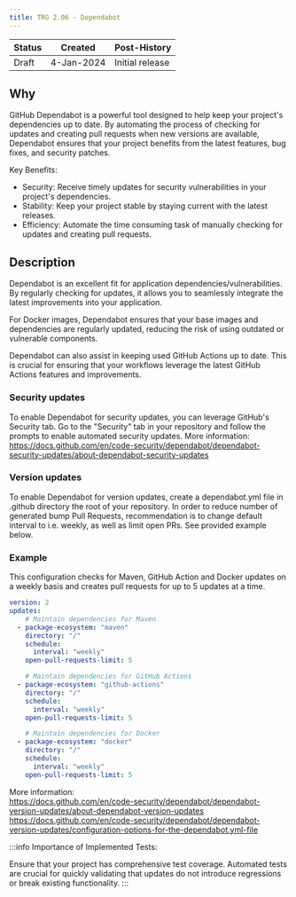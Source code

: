 ```yaml
---
title: TRG 2.06 - Dependabot
---
```


| Status | Created      | Post-History    |
|--------|--------------|-----------------|
| Draft  | 4-Jan-2024   | Initial release |

## Why

GitHub Dependabot is a powerful tool designed to help keep your project's dependencies up to date. By automating the process of checking for updates and creating pull requests when new versions are available, Dependabot ensures that your project benefits from the latest features, bug fixes, and security patches.

Key Benefits:

- Security: Receive timely updates for security vulnerabilities in your project's dependencies.
- Stability: Keep your project stable by staying current with the latest releases.
- Efficiency: Automate the time consuming task of manually checking for updates and creating pull requests.

## Description

Dependabot is an excellent fit for application dependencies/vulnerabilities. By regularly checking for updates, it allows you to seamlessly integrate the latest improvements into your application.

For Docker images, Dependabot ensures that your base images and dependencies are regularly updated, reducing the risk of using outdated or vulnerable components.

Dependabot can also assist in keeping used GitHub Actions up to date. This is crucial for ensuring that your workflows leverage the latest GitHub Actions features and improvements.

### Security updates

To enable Dependabot for security updates, you can leverage GitHub's Security tab. Go to the "Security" tab in your repository and follow the prompts to enable automated security updates.
More information:  
<https://docs.github.com/en/code-security/dependabot/dependabot-security-updates/about-dependabot-security-updates>  

### Version updates

To enable Dependabot for version updates, create a dependabot.yml file in .github directory the root of your repository. In order to reduce number of generated bump Pull Requests, recommendation is to change default interval to i.e. weekly, as well as limit open PRs. See provided example below.

### Example

This configuration checks for Maven, GitHub Action and Docker updates on a weekly basis and creates pull requests for up to 5 updates at a time.

```yaml
version: 2
updates:
    # Maintain dependencies for Maven
  - package-ecosystem: "maven"
    directory: "/"
    schedule:
      interval: "weekly"
    open-pull-requests-limit: 5

    # Maintain dependencies for GitHub Actions
  - package-ecosystem: "github-actions"
    directory: "/"
    schedule:
      interval: "weekly"
    open-pull-requests-limit: 5

    # Maintain dependencies for Docker
  - package-ecosystem: "docker"
    directory: "/"
    schedule:
      interval: "weekly"
    open-pull-requests-limit: 5
```

More information:  
<https://docs.github.com/en/code-security/dependabot/dependabot-version-updates/about-dependabot-version-updates>  
<https://docs.github.com/en/code-security/dependabot/dependabot-version-updates/configuration-options-for-the-dependabot.yml-file>

:::info
Importance of Implemented Tests:

Ensure that your project has comprehensive test coverage. Automated tests are crucial for quickly validating that updates do not introduce regressions or break existing functionality.
:::
